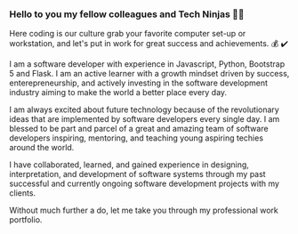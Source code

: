 ### Hello to you my fellow colleagues and Tech Ninjas 🥷👋
Here coding is our culture grab your favorite computer set-up or workstation, and let's put in work for great success and achievements. 💰 ✔️

<!--
**KyleGichez/KyleGichez** is a ✨ _special_ ✨ repository because its `README.md` (this file) appears on your GitHub profile.

Here are some ideas to get you started:

- 🔭 I’m currently working on ...
- 🌱 I’m currently learning ...
- 👯 I’m looking to collaborate on ...
- 🤔 I’m looking for help with ...
- 💬 Ask me about ...
- 📫 How to reach me: ...
- 😄 Pronouns: ...
- ⚡ Fun fact: ...
-->
I am a software developer with experience in Javascript, Python, Bootstrap 5 and Flask. I am an active learner with a growth mindset driven by success, enterepreneurship, and actively investing in the software development industry aiming to make the world a better place every day.

I am always excited about future technology because of the revolutionary ideas that are implemented by software developers every single day. I am blessed to be part and parcel of a great and amazing team of software developers inspiring, mentoring, and teaching young aspiring techies around the world.

I have collaborated, learned, and gained experience in designing, interpretation, and development of software systems through my past successful and currently ongoing software development projects with my clients.

Without much further a do, let me take you through my professional work portfolio.

